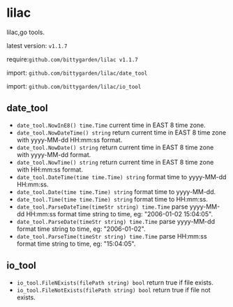 # lilac

lilac,go tools.

latest version: `v1.1.7`

require:`github.com/bittygarden/lilac v1.1.7`

import: `github.com/bittygarden/lilac/date_tool`

import: `github.com/bittygarden/lilac/io_tool`

## date_tool

* `date_tool.NowInE8() time.Time` current time in EAST 8 time zone.
* `date_tool.NowDateTime() string` return current time in EAST 8 time zone with yyyy-MM-dd HH:mm:ss format.
* `date_tool.NowDate() string` return current time in EAST 8 time zone with yyyy-MM-dd format.
* `date_tool.NowTime() string` return current time in EAST 8 time zone with HH:mm:ss format.
* `date_tool.DateTime(time time.Time) string` format time to yyyy-MM-dd HH:mm:ss.
* `date_tool.Date(time time.Time) string` format time to yyyy-MM-dd.
* `date_tool.Time(time time.Time) string` format time to HH:mm:ss.
* `date_tool.ParseDateTime(timeStr string) time.Time` parse yyyy-MM-dd HH:mm:ss format time string to time, eg: "2006-01-02 15:04:05".
* `date_tool.ParseDate(timeStr string) time.Time` parse yyyy-MM-dd format time string to time, eg: "2006-01-02".
* `date_tool.ParseTime(timeStr string) time.Time` parse HH:mm:ss format time string to time, eg: "15:04:05".

## io_tool

* `io_tool.FileNExists(filePath string) bool` return true if file exists.
* `io_tool.FileNotExists(filePath string) bool` return true if file not exists.
